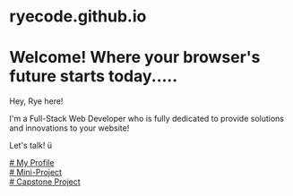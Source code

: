 # ryecode.github.io
<html>
<body>
<h1><b>
Welcome! Where your browser's future starts today.....
 </b></h1>
<p>Hey, Rye here!

I'm a Full-Stack Web Developer who is fully dedicated to provide solutions and innovations to your website! 
 
Let's talk! ü
  
</p>
<dt>
<a href="https://ryecode.github.io/ryecode/portfolio/home"># My Profile</a>
</dt>
<dt>
<a href="https://ryecorral.github.io/mp2/home"># Mini-Project</a>
</dt>
<dt>
<a href="https://ryecorral.github.io/capstone/home"># Capstone Project</a>
</dt>
</body>
</html>
